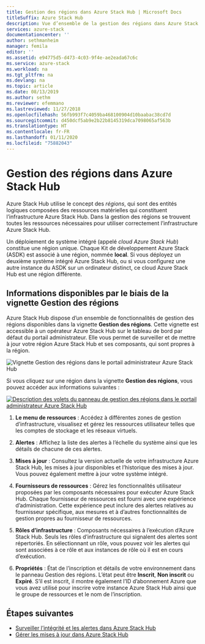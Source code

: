 ```yaml
---
title: Gestion des régions dans Azure Stack Hub | Microsoft Docs
titleSuffix: Azure Stack Hub
description: Vue d’ensemble de la gestion des régions dans Azure Stack Hub.
services: azure-stack
documentationcenter: ''
author: sethmanheim
manager: femila
editor: ''
ms.assetid: e94775d5-d473-4c03-9f4e-ae2eada67c6c
ms.service: azure-stack
ms.workload: na
ms.tgt_pltfrm: na
ms.devlang: na
ms.topic: article
ms.date: 08/13/2019
ms.author: sethm
ms.reviewer: efemmano
ms.lastreviewed: 11/27/2018
ms.openlocfilehash: 56fb993f7c4059ba468100904d10baabac38cd7d
ms.sourcegitcommit: d450dcf5ab9e2b22b8145319dca7098065af563b
ms.translationtype: HT
ms.contentlocale: fr-FR
ms.lasthandoff: 01/11/2020
ms.locfileid: "75882043"
---
```

# <a name="region-management-in-azure-stack-hub"></a>Gestion des régions dans Azure Stack Hub

Azure Stack Hub utilise le concept des *régions*, qui sont des entités logiques composées des ressources matérielles qui constituent l’infrastructure Azure Stack Hub. Dans la gestion des régions se trouvent toutes les ressources nécessaires pour utiliser correctement l’infrastructure Azure Stack Hub.

Un déploiement de système intégré (appelé *cloud Azure Stack Hub*) constitue une région unique. Chaque Kit de développement Azure Stack (ASDK) est associé à une région, nommée **local**. Si vous déployez un deuxième système intégré Azure Stack Hub, ou si vous configurez une autre instance du ASDK sur un ordinateur distinct, ce cloud Azure Stack Hub est une région différente.

## <a name="information-available-through-the-region-management-tile"></a>Informations disponibles par le biais de la vignette Gestion des régions

Azure Stack Hub dispose d’un ensemble de fonctionnalités de gestion des régions disponibles dans la vignette **Gestion des régions**. Cette vignette est accessible à un opérateur Azure Stack Hub sur le tableau de bord par défaut du portail administrateur. Elle vous permet de surveiller et de mettre à jour votre région Azure Stack Hub et ses composants, qui sont propres à la région.

![Vignette Gestion des régions dans le portail administrateur Azure Stack Hub](media/azure-stack-region-management/image1.png)

Si vous cliquez sur une région dans la vignette **Gestion des régions**, vous pouvez accéder aux informations suivantes :

[![Description des volets du panneau de gestion des régions dans le portail administrateur Azure Stack Hub](media/azure-stack-region-management/regionssm.png "Panneau de gestion des région dans le portail administrateur Azure Stack Hub")](media/azure-stack-region-management/regions.png#lightbox)

1. **Le menu de ressources** : Accédez à différentes zones de gestion d’infrastructure, visualisez et gérez les ressources utilisateur telles que les comptes de stockage et les réseaux virtuels.

2. **Alertes** : Affichez la liste des alertes à l’échelle du système ainsi que les détails de chacune de ces alertes.

3. **Mises à jour** : Consultez la version actuelle de votre infrastructure Azure Stack Hub, les mises à jour disponibles et l’historique des mises à jour. Vous pouvez également mettre à jour votre système intégré.

4. **Fournisseurs de ressources** : Gérez les fonctionnalités utilisateur proposées par les composants nécessaires pour exécuter Azure Stack Hub. Chaque fournisseur de ressources est fourni avec une expérience d’administration. Cette expérience peut inclure des alertes relatives au fournisseur spécifique, aux mesures et à d’autres fonctionnalités de gestion propres au fournisseur de ressources.

5. **Rôles d’infrastructure** : Composants nécessaires à l’exécution d’Azure Stack Hub. Seuls les rôles d’infrastructure qui signalent des alertes sont répertoriés. En sélectionnant un rôle, vous pouvez voir les alertes qui sont associées à ce rôle et aux instances de rôle où il est en cours d’exécution.

6. **Propriétés** : État de l’inscription et détails de votre environnement dans le panneau Gestion des régions. L’état peut être **Inscrit**, **Non inscrit** ou **Expiré**. S’il est inscrit, il montre également l’ID d’abonnement Azure que vous avez utilisé pour inscrire votre instance Azure Stack Hub ainsi que le groupe de ressources et le nom de l’inscription.

## <a name="next-steps"></a>Étapes suivantes

- [Surveiller l’intégrité et les alertes dans Azure Stack Hub](azure-stack-monitor-health.md)
- [Gérer les mises à jour dans Azure Stack Hub](azure-stack-updates.md)
